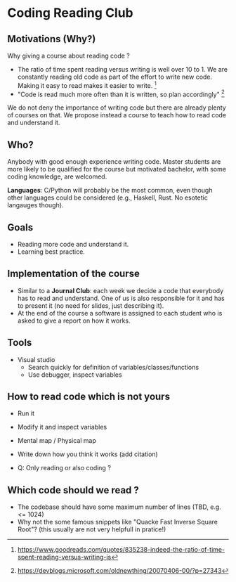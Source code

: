 # Coding Reading Club

## Motivations (Why?)

Why giving a course about reading code ?

- The ratio of time spent reading versus writing is well over 10 to 1.
  We are constantly reading old code as part of the effort to write new code.
  Making it easy to read makes it easier to write. [^1] 
- "Code is read much more often than it is written, so plan accordingly" [^2] 

We do not deny the importance of writing code but there are already plenty of
courses on that. We propose instead a course to teach how to read code and
understand it.

## Who?

Anybody with good enough experience writing code. 
Master students are more likely to be qualified for the course but motivated
bachelor, with some coding knowledge, are welcomed.

**Languages**: C/Python will probably be the most common, even though other
languages could be considered (e.g., Haskell, Rust. No esotetic langauges though).  

## Goals

- Reading more code and understand it.
- Learning best practice.

## Implementation of the course

- Similar to a **Journal Club**: each week we decide a code that everybody has to
  read and understand. One of us is also responsible for it and has to present
  it (no need for slides, just describing it).
- At the end of the course a software is assigned to each student who is asked
  to give a report on how it works.

## Tools

- Visual studio
    - Search quickly for definition of variables/classes/functions
    - Use debugger, inspect variables

## How to read code which is not yours

- Run it
- Modify it and inspect variables
- Mental map / Physical map 
- Write down how you think it works (add citation)

- Q: Only reading or also coding ?

## Which code should we read ?

- The codebase should have some maximum number of lines (TBD, e.g. <= 1024)
- Why not the some famous snippets like "Quacke Fast Inverse Square Root"?
  (this usually are not very helpfull in pratice!)

[^2]:
    https://devblogs.microsoft.com/oldnewthing/20070406-00/?p=27343

[^1]:
    https://www.goodreads.com/quotes/835238-indeed-the-ratio-of-time-spent-reading-versus-writing-is
    
